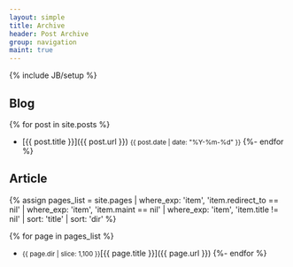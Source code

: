 ```yaml
---
layout: simple
title: Archive
header: Post Archive
group: navigation
maint: true
---
```

{% include JB/setup %}

## Blog
{% for post in site.posts %}
* [{{ post.title }}]({{ post.url }}) <small>{{ post.date | date: "%Y-%m-%d" }}</small>
{%- endfor %}

## Article
{% assign pages_list
      = site.pages
        | where_exp: 'item', 'item.redirect_to == nil'
        | where_exp: 'item', 'item.maint == nil'
        | where_exp: 'item', 'item.title != nil'
        | sort: 'title'
        | sort: 'dir' %}

{% for page in pages_list %}
* <small>{{ page.dir | slice: 1,100 }}</small>[{{ page.title }}]({{ page.url }})
{%- endfor %}
